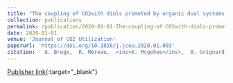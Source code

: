 ```yaml
---
title: "The coupling of CO2with diols promoted by organic dual systems: Towards products divergence via benchmarking of the performance metrics"
collection: publications
permalink: /publication/2020-01-01-The-coupling-of-CO2with-diols-promoted-by-organic-dual-systems-Towards-products-divergence-via-benchmarking-of-the-performance-metrics
date: 2020-01-01
venue: 'Journal of CO2 Utilization'
paperurl: 'https://doi.org/10.1016/j.jcou.2020.01.003'
citation: ' A. Brege,  R. Méreau,  <ins>K. Mcgehee</ins>,  B. Grignard,  C. Detrembleur,  C. Jerome,  T. Tassaing, &quot;The coupling of CO2with diols promoted by organic dual systems: Towards products divergence via benchmarking of the performance metrics.&quot; <em>Journal of CO2 Utilization</em>, 2020.'
---
```

[Publisher link](https://doi.org/10.1016/j.jcou.2020.01.003){:target="_blank"}
